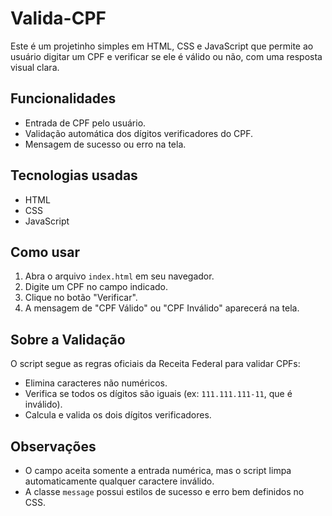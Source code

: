# Valida-CPF

Este é um projetinho simples em HTML, CSS e JavaScript que permite ao usuário digitar um CPF e verificar se ele é válido ou não, com uma resposta visual clara.

## Funcionalidades

- Entrada de CPF pelo usuário.
- Validação automática dos dígitos verificadores do CPF.
- Mensagem de sucesso ou erro na tela.

## Tecnologias usadas

- HTML
- CSS
- JavaScript

## Como usar

1. Abra o arquivo `index.html` em seu navegador.
2. Digite um CPF no campo indicado.
3. Clique no botão "Verificar".
4. A mensagem de "CPF Válido" ou "CPF Inválido" aparecerá na tela.

## Sobre a Validação

O script segue as regras oficiais da Receita Federal para validar CPFs:
- Elimina caracteres não numéricos.
- Verifica se todos os dígitos são iguais (ex: `111.111.111-11`, que é inválido).
- Calcula e valida os dois dígitos verificadores.

## Observações

- O campo aceita somente a entrada numérica, mas o script limpa automaticamente qualquer caractere inválido.
- A classe `message` possui estilos de sucesso e erro bem definidos no CSS.
